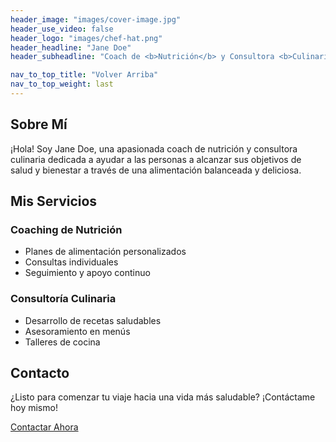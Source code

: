 ```yaml
---
header_image: "images/cover-image.jpg"
header_use_video: false
header_logo: "images/chef-hat.png"
header_headline: "Jane Doe"
header_subheadline: "Coach de <b>Nutrición</b> y Consultora <b>Culinaria</b>"

nav_to_top_title: "Volver Arriba"
nav_to_top_weight: last
---
```


## Sobre Mí

¡Hola! Soy Jane Doe, una apasionada coach de nutrición y consultora culinaria dedicada a ayudar a las personas a alcanzar sus objetivos de salud y bienestar a través de una alimentación balanceada y deliciosa.

## Mis Servicios

### Coaching de Nutrición
- Planes de alimentación personalizados
- Consultas individuales
- Seguimiento y apoyo continuo

### Consultoría Culinaria
- Desarrollo de recetas saludables
- Asesoramiento en menús
- Talleres de cocina

## Contacto

¿Listo para comenzar tu viaje hacia una vida más saludable? ¡Contáctame hoy mismo!

[Contactar Ahora](#contact) 
